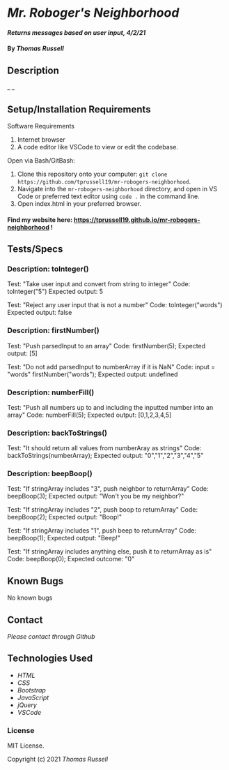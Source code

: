 # _Mr. Roboger's Neighborhood_

#### _Returns messages based on user input, 4/2/21_

#### By _Thomas Russell_

## Description

_ _

## Setup/Installation Requirements

Software Requirements
1. Internet browser
2. A code editor like VSCode to view or edit the codebase.

Open via Bash/GitBash:
1. Clone this repository onto your computer:
`git clone https://github.com/tprussell19/mr-robogers-neighborhood`.
2. Navigate into the `mr-robogers-neighborhood` directory, and open in VS Code or preferred text editor using `code .` in the command line.
3. Open index.html in your preferred browser.

#### Find my website here: https://tprussell19.github.io/mr-robogers-neighborhood !

## Tests/Specs

### Description: toInteger()
Test: "Take user input and convert from string to integer"
Code: toInteger("5")
Expected output: 5

Test: "Reject any user input that is not a number"
Code: toInteger("words")
Expected output: false

### Description: firstNumber()
Test: "Push parsedInput to an array"
Code: firstNumber(5);
Expected output: [5]

Test: "Do not add parsedInput to numberArray if it is NaN"
Code: input = "words"
firstNumber("words");
Expected output: undefined

### Description: numberFill()
Test: "Push all numbers up to and including the inputted number into an array"
Code: numberFill(5);
Expected output: [0,1,2,3,4,5]

### Description: backToStrings()
Test: "It should return all values from numberAray as strings"
Code: backToStrings(numberArray);
Expected output: "0","1","2","3","4","5"

### Description: beepBoop()
Test: "If stringArray includes "3", push neighbor to returnArray"
Code: beepBoop(3);
Expected output: "Won't you be my neighbor?"

Test: "If stringArray includes "2", push boop to returnArray"
Code: beepBoop(2);
Expected output: "Boop!"

Test: "If stringArray includes "1", push beep to returnArray"
Code: beepBoop(1);
Expected output: "Beep!"

Test: "If stringArray includes anything else, push it to returnArray as is"
Code: beepBoop(0);
Expected outcome: "0"

## Known Bugs

No known bugs

## Contact

_Please contact through Github_

## Technologies Used

* _HTML_
* _CSS_
* _Bootstrap_
* _JavaScript_
* _jQuery_
* _VSCode_

### License

MIT License.

Copyright (c) 2021 _Thomas Russell_